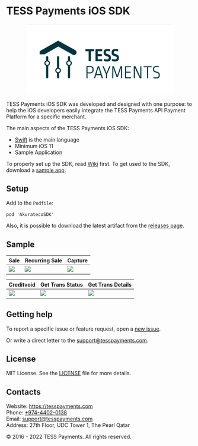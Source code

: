 # TESS Payments iOS SDK

<p align="center">
  <a href="https://tesspayments.com">
      <img src="/media/Tess-payments-12.png" alt="TESS Payments" width="400px"/>
  </a>
</p>

TESS Payments iOS SDK was developed and designed with one purpose: to help the iOS developers easily integrate the TESS Payments API Payment Platform for a specific merchant. 

The main aspects of the TESS Payments iOS SDK:

- [Swift](https://developer.apple.com/swift/) is the main language 
- Minimum iOS 11
- Sample Application

To properly set up the SDK, read [Wiki](https://github.com/TESSPayments/tesspayments-ios-sdk/wiki) first.
To get used to the SDK, download a [sample app](https://github.com/TESSPayments/tesspayments-ios-sdk/tree/main/Sample).

## Setup

Add to the `Podfile`:

```
pod 'AkuratecoSDK'
```

<!-- Latest version is: ![](https://cocoapod-badges.herokuapp.com/v/AkuratecoSDK/badge.png) -->

Also, it is possible to download the latest artifact from the [releases page](https://github.com/TESSPayments/tesspayments-ios-sdk/releases).

## Sample

| Sale | Recurring Sale | Capture |
|-|-|-|
| ![](/media/sale.gif) | ![](/media/recurring-sale.gif) | ![](/media/capture.gif) |

| Creditvoid | Get Trans Status | Get Trans Details |
|-|-|-|
| ![](/media/creditvoid.gif) | ![](/media/get-trans-status.gif) | ![](/media/get-trans-details.gif) |

## Getting help

To report a specific issue or feature request, open a [new issue](https://github.com/TESSPayments/tesspayments-ios-sdk/issues/new).

Or write a direct letter to the [support@tesspayments.com](mailto:support@tesspayments.com).

## License

MIT License. See the [LICENSE](https://github.com/TESSPayments/tesspayments-ios-sdk/blob/main/LICENSE) file for more details.

## Contacts

<!-- ![](/media/footer.jpg) -->

Website: https://tesspayments.com  
Phone: [+974-4402-0138](tel:97444020138)  
Email: [support@tesspayments.com](mailto:support@tesspayments.com)  
Address: 27th Floor, UDC Tower 1, The Pearl Qatar  

© 2016 - 2022 TESS Payments. All rights reserved.

